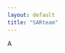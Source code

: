```yaml
---
layout: default
title: "SARteam"
---
```


<!-- The letter displayed initially -->
<div id="initial-letter-container">
  <div id="initial-letter" class="letter">A</div>
</div>

<div id="main-site" style="display: none;">

  <div class="chat-container">
    <!-- Marine's message -->
    <div class="chat-message marine">
      <div class="contact-picture">
        <img src="assets/img/productrice.png" alt="Marine">
      </div>
      <div class="chat-bubble">
        For over a century, cinema has shaped how we see the world, crafting our stories and reflecting our cultures. Yet, the way women are written remains trapped in the past. I’ve been a producer in this industry for over a decade and I remember standing backstage at the Oscars ceremony when a director remarked, “There just aren’t enough compelling stories with women leads.” How can we say that when we've barely allowed women to be anything but the mother, the wife, the lover ? 
        I’m done watching brilliant actresses confined to clichés. I want to create movies where women drive the story, stories where they’re not just present but pivotal. It’s time to break free from the old narrative!
      </div>
    </div>
    <!-- Marco's typing effect (appears first) -->
    <div id="typing-indicator" class="chat-message marco">
      <div class="contact-picture">
        <img src="assets/img/SAR.png" alt="Marco">
      </div>
      <div class="chat-bubble">
        <div class="typing-animation">
          <span></span>
          <span></span>
          <span></span>
        </div>
      </div>
    </div>
    <!-- Marco's response (appears after typing) -->
    <div id="marco-response" class="chat-message marco" style="display: none;">
      <div class="contact-picture">
        <img src="assets/img/SAR.png" alt="Marco">
      </div>
      <div class="chat-bubble">
        We’re here to help you turn your vision into reality! Through our analysis, we will help you create a movie that not only shines at the box office but sets a new benchmark for equality in cinema. We'll guide you through the key ingredients for crafting a movie that is as inclusive as it is successful. Because while inclusivity is the mission, success is the name of the game and our recommendations are designed to deliver both. So, let’s pull back the curtain on the current industry and explore the challenges that stand between you and a truly groundbreaking, inclusive movie. Together, let’s rewrite the narrative...
      </div>
    </div>
      
  <!-- Include your JavaScript file at the end of the body section -->
<script src="assets/js/message.js"></script>

<div id="additional-content" style="display: none;">

  # Behind the curtain: The current state of women in cinema

  <div style="display: flex; justify-content: center; align-items: center; margin: 60px auto; max-width: 1000px;">

    <!-- Text Section -->
    <div style="flex: 1; padding-right: 40px; max-width: 50%; display: flex; align-items: center;">
      <p style="line-height: 1.8; font-size: 1.2em; margin: 0;">
        To truly understand the challenges women face in the film industry, we must first examine the current landscape.
        <br>
        This visualization highlights the current gender distribution in cinema, underscoring the imbalance that persists. 
        As expected, a significant difference is observed in the number of actors between men and women. Here, men represent 
        66.18% of the actors, while women account for 33.82%. Now, the question is: even if women have always been 
        underrepresented in cinema since its inception, has their representation increased over the years?
      </p>
    </div>
    <!-- gender distribution -->
    <div style="flex: 1; max-width: 50%; display: flex; justify-content: center;">
      <iframe src="assets/gender_distribution.html" width="100%" height="430px" style="border: none;"></iframe>
    </div>
  </div>

  <div style="display: flex; justify-content: center; align-items: center; margin: 60px 0;">
    <!-- gender distribution over the year -->
    <div style="width: 100%; max-width: 1000px; text-align: center;">
      <iframe src="assets/gender_distribution_years.html" width="100%" height="600px" style="border: none;"></iframe>
    </div>
  </div>

  <div style="display: flex; justify-content: center; align-items: center; margin: 60px 0;">
    <!-- Actor ratio per movie over the years -->
    <div style="width: 100%; max-width: 1000px; text-align: center;">
      <iframe src="assets/actor_ratio_per_movie.html" width="100%" height="600px" style="border: none;"></iframe>
    </div>

  </div>

  <div style="display: flex; justify-content: center; align-items: center; margin: 60px 0;">
    <!-- pourcentage women by genre -->
    <div style="width: 100%; max-width: 1000px; text-align: center;">
      <iframe src="assets/pourcentage_women_by_genre.html" width="100%" height="600px" style="border: none;"></iframe>
    </div>

  </div>

  ## Top Tropes for Women and Men in Cinema

  Understanding the most common character tropes for women and men in cinema provides insight into how gender roles have been historically depicted. The visualizations below highlight the top tropes for female and male characters.

  ### Top Tropes for Women

  <div style="display: flex; justify-content: center; align-items: center; margin: 40px auto; max-width: 1000px;">
    <div style="flex: 1; max-width: 100%; text-align: center;">
      <iframe src="assets/top_tropes_women.html" width="100%" height="500px" style="border: none;"></iframe>
    </div>
  </div>

  ### Top Tropes for Men

  <div style="display: flex; justify-content: center; align-items: center; margin: 40px auto; max-width: 1000px;">
    <div style="flex: 1; max-width: 100%; text-align: center;">
      <iframe src="assets/top_tropes_men.html" width="100%" height="500px" style="border: none;"></iframe>
    </div>
  </div>

  # The Bechdel Score

  ### The Bechdel Test

  <div style="margin: 20px 0; text-align: justify;">
    <p><strong>Film Director:</strong> I’ve heard about this interesting metric called the Bechdel Test. It’s a great starting point to evaluate how inclusive a movie is when it comes to gender representation. Let me walk you through it:</p>
    
    <p>The Bechdel Test is based on three simple criteria:</p>
    <ol style="margin: 15px auto; padding-left: 20px; max-width: 1200px; list-style-position: outside; text-align: justify;">
      <li>Does the film have at least two named women?</li>
      <li>Do these women talk to each other?</li>
      <li>Do they discuss something other than a man?</li>
    </ol>
    
    <p>It might sound simple, but you’d be surprised how many films fail to meet these basic requirements. While the test doesn’t capture everything about inclusivity, it’s a valuable tool for spotting patterns in storytelling. Let’s take a look at the results from various regions and years to see how movies perform.</p>
  </div>

  ### Visualizing the Bechdel Test Results

  Along the years: Avg bechdel test result

  <div style="display: flex; justify-content: center; align-items: center; margin: 40px auto; max-width: 1000px;">
    <div style="flex: 1; max-width: 100%; text-align: center;">
      <iframe src="assets/avg_bechdel_score_by_year.html" width="100%" height="500px" style="border: none;"></iframe>
    </div>
  </div>

  Around the world:

  <div style="display: flex; justify-content: center; align-items: center; margin: 40px auto; max-width: 1000px;">
    <div style="flex: 1; max-width: 100%; text-align: center;">
      <iframe src="assets/average_bechdel_score_map.html" width="100%" height="500px" style="border: none;"></iframe>
    </div>
  </div>

  Be careful! Over representation of the US in the Bechdel score databse:

  <div style="display: flex; justify-content: center; align-items: center; margin: 40px auto; max-width: 1000px;">
    <div style="flex: 1; max-width: 100%; text-align: center;">
      <iframe src="assets/bechdel_countries_piechart.html" width="100%" height="500px" style="border: none;"></iframe>
    </div>
  </div>

  Interesting, and how does the bechdel score relate to the cast of a movie?

  <div style="display: flex; justify-content: center; align-items: center; margin: 40px auto; max-width: 1000px;">
    <div style="flex: 1; max-width: 100%; text-align: center;">
      <iframe src="assets/bechdel_score_vs_female_ratio.html" width="100%" height="500px" style="border: none;"></iframe>
    </div>
  </div>

  To add: Bechdel + Genre

  <br />
  <br />

  <p> <strong>Film Director:</strong> As you can see in the visualizations above, the results reveal significant trends in gender representation across different regions and time periods. For example, North America shows some improvement over the decades, but there’s still work to do. Europe and Asia have their own unique patterns as well.</p>

  <p> While passing the Bechdel Test is a good start, we need to think about how meaningful the roles for women really are. Let’s discuss how we can go beyond this and create truly inclusive films.</p>

  # The Inclusivity Score

  <br />
  <br />

  <p> <strong>SAR team:</strong> Okay, this Bechdel Test is very interesting. However, if you create a movie with the intent of achieving a Bechdel score of 3, this is very easy. You just need to hire two women and write a two-line dialogue about something unrelated to men. Therefore, we aim to create a more meaningful metric to evaluate whether a movie is truly inclusive.</p><br><br>

  <p class="indent"> The Bechdel score provides a solid foundation for developing an inclusivity metric. To build on this, we also evaluate the proportion of actresses in the movie to assess the level of female representation. However, this alone is insufficient. A movie may feature many women in minor or background roles, or conversely, a single actress who takes on the lead role. Therefore, we also consider the share of the script attributed to actresses to capture their meaningful presence in the film.
  </p>
  <p class="indent">
      Indeed, looking at the distribution of the script in the figure below provided by <a href="https://pudding.cool/2017/03/film-dialogue/" target="_blank" rel="noopener noreferrer">The Pudding</a>. Only 24% of movies show an equal or more female distribution of the script!
  </p>

  <br>
  <div style="width: 100%; height: 100vh; overflow: hidden;">
    <iframe src='https://pudding.cool/2017/03/film-dialogue/embed.html' frameborder='0' style="width: 110%; height: 110%; border: none;"></iframe>
  </div>

  Thus, the inclusivity score is calculated as follows:<br><br>

  $$
  \textbf{Inclusivity Score} = \frac{\text{Normalized Bechdel Score} + \text{Promotion of Actress} + \text{Women’s Share of the Script}}{3}
  $$

  <br>

  <p>
      <strong>1. Normalized Bechdel Score:</strong> The traditional Bechdel score scaled to ensure compatibility with other metrics.<br>
      <strong>2. Promotion of Actress:</strong> The proportion of actresses in the movie compared to actors.<br>
      <strong>3. Women’s Share of the Script:</strong> The percentage of the script allocated to female characters.<br><br>
  </p>
  <p class="indent"> This approach ensures a more comprehensive and meaningful evaluation of inclusivity in movies, moving beyond the simplicity of the Bechdel Test.</p>

  <br />

  <p> <strong>Producer:</strong> This Inclusivity score is a good idea, but I have done some research. Look, movies with high success scores all have very poor representation ratings. I want to help the film industry become more equitable, but I don’t want my movie to fail.</p>

  {% include movie_dashboard.html %}

  <br />
  <p class="indent"> Indeed, when examining movies ranked by either their inclusivity or their success scores, we observe a potential negative correlation between inclusivity and success. Specifically, less inclusive movies appear to be more successful compared to their more inclusive counterparts. However, when looking at movies ranked by their success, the connection between success and low inclusivity becomes less apparent: some of the least successful movies have low inclusivity scores, while several successful movies demonstrate good inclusivity. That said, the very top-performing movies tend to remain relatively uninclusive. Further statistical analyses using both Pearson and Spearman correlation analyses provides a reassuring perspective, as the results indicate only a weak negative correlation. The Pearson correlation coefficient is -0.125 (p-value = 6.82e-05), and the Spearman correlation coefficient is -0.126 (p-value = 6.33e-05). While the low p-values indicate the results are statistically significant, the correlation coefficients are close to zero, signifying a very weak association. This suggests no meaningful evidence of inclusivity negatively impacting a movie's success.
  </p>

  <br />

  <p> <strong>SAR team:</strong> You can be reassured, if your movie is good, prioritizing inclusivity will not harm its success. However, there is still significant progress to be made before inclusivity becomes the norm in movie industry. While we would expect that inclusivity positively contributes to a movie’s success, we are far from it. Achieving this will require continued efforts, such as better representation of women in storytelling and active advocacy within the industry. </p>

  <br />
  <br />

  # The Success Metric

  <p> </strong>Producer:</strong> Okay, this is nice. I guess we will succeed in making an inclusive movie. However, I am concerned that it might affect the success of my movie. </p>
  <br />
  <br />
  <p class="indent"> Defining what constitutes the success of a movie is not an easy task. Naturally, we want the movie to generate as much revenue as possible, but we also consider it equally important for the movie to be appreciated by the audience. To capture this balance, we introduce a success metric:
  </p>

  $$
    \textbf{Net Box Office Revenue} = \text{Box Office Revenue} - \text{Initial Budget}
  $$

  $$
    \textbf{Success Metric} = a_1 \cdot \text{rank}(\text{Net Box Office Revenue}) + a_2 \cdot \text{rank}(\text{Rating})
  $$

  <p class="indent"> Here, \( a_{1} \) and \( a_{2} \) are constants. In this case, we set \( a_{1} = a_{2} = 0.5 \), as we consider both rating and revenue equally important. However, if someone wanted to prioritize either revenue or rating, the constants could be adjusted accordingly.
  </p>
  <br />
  <br />
  <p class="indent"> Using the rank of revenue and rating ensures equal weighting between the two metrics, even if the revenue values are significantly large. For example, a movie with the highest revenue in the dataset will have rank(Net Box Office Revenue) = 1. However, if it is the lowest-rated movie, regardless of how large its revenue is rank(Rating) = 0 In this case, the success metric would be of 0.5. This ranking approach prevents the success metric from being disproportionately influenced by very high revenue figures, ensuring that both factors contribute fairly to the final score.
  </p>
  <br />
  <br />

  <br />
  <br />


  <!-- Search Widget -->
  <div class="search-widget">
    <div class="label">Search your favourite movie:</div>
    <input type="text" id="searchInput" placeholder="Type a movie title...">
    <div id="resultContainer">
      <!-- Results will be displayed here -->
    </div>
  </div>
  <script src="/SAR-ADA_website/search_engine/search.js"></script>
  <br />
  <br />
  <br />
  <br />

</div>

<!-- Include the sound file -->
<audio id="letter-sound" src="assets/sounds/send.wav" preload="auto"></audio>
